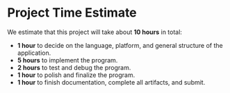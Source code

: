 # Project Time Estimate
We estimate that this project will take about **10 hours** in total:
- **1 hour** to decide on the language, platform, and general structure of the application.
- **5 hours** to implement the program.
- **2 hours** to test and debug the program.
- **1 hour** to polish and finalize the program.
- **1 hour** to finish documentation, complete all artifacts, and submit.